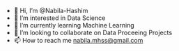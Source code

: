 - 👋 Hi, I’m @Nabila-Hashim
- 👀 I’m interested in Data Science
- 🌱 I’m currently learning Machine Learning
- 💞️ I’m looking to collaborate on Data Proceeing Projects
- 📫 How to reach me nabila.mhss@gmail.com

<!---
Nabila-Hashim/Nabila-Hashim is a ✨ special ✨ repository because its `README.md` (this file) appears on your GitHub profile.
You can click the Preview link to take a look at your changes.
--->

